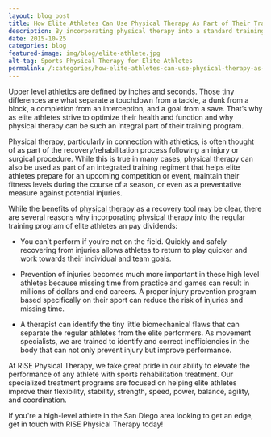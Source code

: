 ```yaml
---
layout: blog_post
title: How Elite Athletes Can Use Physical Therapy As Part of Their Training Program
description: By incorporating physical therapy into a standard training program, elite athletes can reap additional benefits through sports therapy & rehabilitation.
date: 2015-10-25
categories: blog
featured-image: img/blog/elite-athlete.jpg
alt-tag: Sports Physical Therapy for Elite Athletes
permalink: /:categories/how-elite-athletes-can-use-physical-therapy-as-part-of-their-training-program
---
```


Upper level athletics are defined by inches and seconds. Those tiny differences are what separate a touchdown from a tackle, a dunk from a block, a completion from an interception, and a goal from a save. That’s why as elite athletes strive to optimize their health and function and why physical therapy can be such an integral part of their training program.

Physical therapy, particularly in connection with athletics, is often thought of as part of the recovery/rehabilitation process following an injury or surgical procedure. While this is true in many cases, physical therapy can also be used as part of an integrated training regiment that helps elite athletes prepare for an upcoming competition or event, maintain their fitness levels during the course of a season, or even as a preventative measure against potential injuries.

While the benefits of [physical therapy](/) as a recovery tool may be clear, there are several reasons why incorporating physical therapy into the regular training program of elite athletes an pay dividends:

- You can’t perform if you’re not on the field. Quickly and safely recovering from injuries allows athletes to return to play quicker and work towards their individual and team goals.

- Prevention of injuries becomes much more important in these high level athletes because missing time from practice and games can result in millions of dollars and end careers. A proper injury prevention program based specifically on their sport can reduce the risk of injuries and missing time.

- A therapist can identify the tiny little biomechanical flaws that can separate the regular athletes from the elite performers. As movement specialists, we are trained to identify and correct inefficiencies in the body that can not only prevent injury but improve performance.

At RISE Physical Therapy, we take great pride in our ability to elevate the performance of any athlete with sports rehabilitation treatment. Our specialized treatment programs are focused on helping elite athletes improve their flexibility, stability, strength, speed, power, balance, agility, and coordination.

If you're a high-level athlete in the San Diego area looking to get an edge, get in touch with RISE Physical Therapy today!
